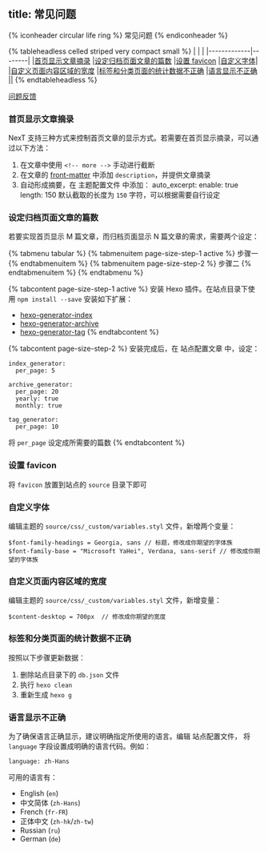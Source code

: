 title: 常见问题
---

{% iconheader circular life ring %}
  常见问题
{% endiconheader %}


{% tableheadless celled striped very compact small %}
| | |
|-------------|--------|
|[首页显示文章摘录](#首页显示文章摘录)        |[设定归档页面文章的篇数](#设定归档页面文章的篇数)        |[设置 favicon](#设置_favicon)       |[自定义字体](#自定义字体)|
|[自定义页面内容区域的宽度](#自定义页面内容区域的宽度) |[标签和分类页面的统计数据不正确](#标签和分类页面的统计数据不正确)      |[语言显示不正确](#语言显示不正确)       ||
{% endtableheadless %}


<i class="icons"><i class="inverted green life ring icon"></i><i class="corner inverted add icon"></i></i> [问题反馈](https://github.com/iissnan/theme-next/issues)


### 首页显示文章摘录

NexT 支持三种方式来控制首页文章的显示方式。若需要在首页显示摘录，可以通过以下方法：

1. 在文章中使用 `<!-- more -->` 手动进行截断
1. 在文章的 [front-matter](https://hexo.io/docs/front-matter.html) 中添加 `description`，并提供文章摘录
1. 自动形成摘要，在 主题配置文件 中添加：
        auto_excerpt:
          enable: true
          length: 150
   默认截取的长度为 `150` 字符，可以根据需要自行设定

### 设定归档页面文章的篇数

若要实现首页显示 M 篇文章，而归档页面显示 N 篇文章的需求，需要两个设定：

{% tabmenu tabular %}
  {% tabmenuitem page-size-step-1 active %} 步骤一 {% endtabmenuitem %}
  {% tabmenuitem page-size-step-2 %} 步骤二 {% endtabmenuitem %}
{% endtabmenu %}

{% tabcontent page-size-step-1 active %}
安装 Hexo 插件。在站点目录下使用 `npm install --save` 安装如下扩展：

- [hexo-generator-index](https://github.com/hexojs/hexo-generator-index)
- [hexo-generator-archive](https://github.com/hexojs/hexo-generator-archive)
- [hexo-generator-tag](https://github.com/hexojs/hexo-generator-tag)
{% endtabcontent %}

{% tabcontent page-size-step-2 %}
安装完成后，在 站点配置文章 中，设定：

    index_generator:
      per_page: 5

    archive_generator:
      per_page: 20
      yearly: true
      monthly: true

    tag_generator:
      per_page: 10

将 `per_page` 设定成所需要的篇数
{% endtabcontent %}


### 设置 favicon

将 `favicon` 放置到站点的 `source` 目录下即可

### 自定义字体

编辑主题的 `source/css/_custom/variables.styl` 文件，新增两个变量：

    $font-family-headings = Georgia, sans // 标题，修改成你期望的字体族
    $font-family-base = "Microsoft YaHei", Verdana, sans-serif // 修改成你期望的字体族


### 自定义页面内容区域的宽度

编辑主题的 `source/css/_custom/variables.styl` 文件，新增变量：

    $content-desktop = 700px  // 修改成你期望的宽度

### 标签和分类页面的统计数据不正确

按照以下步骤更新数据：

1. 删除站点目录下的 `db.json` 文件
1. 执行 `hexo clean`
1. 重新生成 `hexo g`


### 语言显示不正确

为了确保语言正确显示，建议明确指定所使用的语言。编辑 站点配置文件， 将 `language` 字段设置成明确的语言代码。例如：

    language: zh-Hans

可用的语言有：

- English (`en`)
- 中文简体 (`zh-Hans`)
- French (`fr-FR`)
- 正体中文 (`zh-hk`/`zh-tw`)
- Russian (`ru`)
- German (`de`)